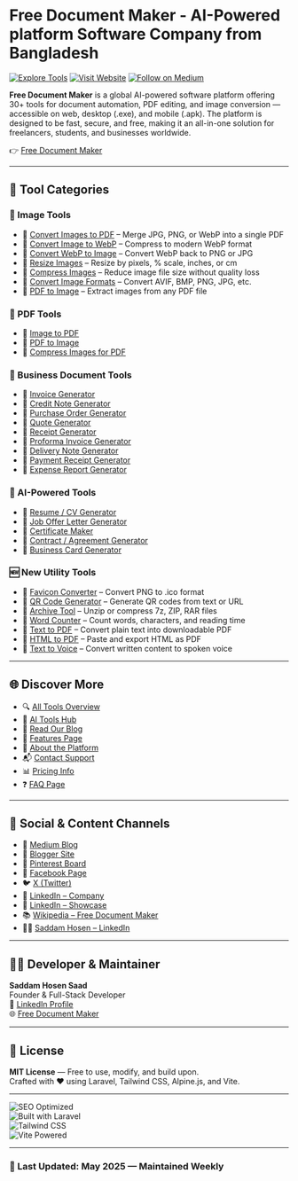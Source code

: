 # Free Document Maker - AI-Powered platform Software Company from Bangladesh

[![Explore Tools](https://img.shields.io/badge/Explore-Tools-blue)](https://www.freedocumentmaker.com/tools)
[![Visit Website](https://img.shields.io/badge/Visit-Website-green)](https://www.freedocumentmaker.com)
[![Follow on Medium](https://img.shields.io/badge/Medium-Blog-black)](https://freedocumentmaker.medium.com)

**Free Document Maker** is a global AI-powered software platform offering 30+ tools for document automation, PDF editing, and image conversion — accessible on web, desktop (.exe), and mobile (.apk). The platform is designed to be fast, secure, and free, making it an all-in-one solution for freelancers, students, and businesses worldwide.


👉 [Free Document Maker](https://www.freedocumentmaker.com)

---

## 🧰 Tool Categories

### 📸 Image Tools
- 🔗 [Convert Images to PDF](https://www.freedocumentmaker.com/image-to-pdf) – Merge JPG, PNG, or WebP into a single PDF
- 🔗 [Convert Image to WebP](https://www.freedocumentmaker.com/image-to-webp) – Compress to modern WebP format
- 🔗 [Convert WebP to Image](https://www.freedocumentmaker.com/webp-to-image) – Convert WebP back to PNG or JPG
- 🔗 [Resize Images](https://www.freedocumentmaker.com/resize-images) – Resize by pixels, % scale, inches, or cm
- 🔗 [Compress Images](https://www.freedocumentmaker.com/compress-images) – Reduce image file size without quality loss
- 🔗 [Convert Image Formats](https://www.freedocumentmaker.com/convert-images) – Convert AVIF, BMP, PNG, JPG, etc.
- 🔗 [PDF to Image](https://www.freedocumentmaker.com/pdf-to-image) – Extract images from any PDF file

### 🧾 PDF Tools
- 🔗 [Image to PDF](https://www.freedocumentmaker.com/image-to-pdf)
- 🔗 [PDF to Image](https://www.freedocumentmaker.com/pdf-to-image)
- 🔗 [Compress Images for PDF](https://www.freedocumentmaker.com/compress-images)

### 📄 Business Document Tools
- 🔗 [Invoice Generator](https://www.freedocumentmaker.com/invoice-generator)
- 🔗 [Credit Note Generator](https://www.freedocumentmaker.com/credit-note-generator)
- 🔗 [Purchase Order Generator](https://www.freedocumentmaker.com/purchase-order-generator)
- 🔗 [Quote Generator](https://www.freedocumentmaker.com/quote-generator)
- 🔗 [Receipt Generator](https://www.freedocumentmaker.com/receipt-generator)
- 🔗 [Proforma Invoice Generator](https://www.freedocumentmaker.com/proforma-invoice-generator)
- 🔗 [Delivery Note Generator](https://www.freedocumentmaker.com/delivery-note-generator)
- 🔗 [Payment Receipt Generator](https://www.freedocumentmaker.com/payment-receipt-generator)
- 🔗 [Expense Report Generator](https://www.freedocumentmaker.com/expense-report-generator)

### 🤖 AI-Powered Tools
- 🔗 [Resume / CV Generator](https://www.freedocumentmaker.com/cv-generator)
- 🔗 [Job Offer Letter Generator](https://www.freedocumentmaker.com/job-offer-letter-generator)
- 🔗 [Certificate Maker](https://www.freedocumentmaker.com/certificate-generator)
- 🔗 [Contract / Agreement Generator](https://www.freedocumentmaker.com/agreement-generator)
- 🔗 [Business Card Generator](https://www.freedocumentmaker.com/business-card-generator)

### 🆕 New Utility Tools
- 🔗 [Favicon Converter](https://www.freedocumentmaker.com/favicon-converter) – Convert PNG to .ico format
- 🔗 [QR Code Generator](https://www.freedocumentmaker.com/qr-code-generator) – Generate QR codes from text or URL
- 🔗 [Archive Tool](https://www.freedocumentmaker.com/archive-tool) – Unzip or compress 7z, ZIP, RAR files
- 🔗 [Word Counter](https://www.freedocumentmaker.com/word-counter) – Count words, characters, and reading time
- 🔗 [Text to PDF](https://www.freedocumentmaker.com/text-to-pdf) – Convert plain text into downloadable PDF
- 🔗 [HTML to PDF](https://www.freedocumentmaker.com/html-to-pdf) – Paste and export HTML as PDF
- 🔗 [Text to Voice](https://www.freedocumentmaker.com/text-to-voice) – Convert written content to spoken voice

---

## 🌐 Discover More

- 🔍 [All Tools Overview](https://www.freedocumentmaker.com/tools)
- 🧩 [AI Tools Hub](https://www.freedocumentmaker.com/ai-powered-tools)
- 📖 [Read Our Blog](https://www.freedocumentmaker.com/blogs)
- 💼 [Features Page](https://www.freedocumentmaker.com/features)
- 👤 [About the Platform](https://www.freedocumentmaker.com/about)
- 📬 [Contact Support](https://www.freedocumentmaker.com/contact)
- 📊 [Pricing Info](https://www.freedocumentmaker.com/pricing)
- ❓ [FAQ Page](https://www.freedocumentmaker.com/faq)

---

## 🔗 Social & Content Channels

- 📰 [Medium Blog](https://freedocumentmaker.medium.com)  
- 📝 [Blogger Site](https://freedocumentmaker.blogspot.com)  
- 📌 [Pinterest Board](https://www.pinterest.com/freedocumentmaker)  
- 📘 [Facebook Page](https://www.facebook.com/freedocumentmaker)  
- 🐦 [X (Twitter)](https://x.com/freedocmaker)  
- 💼 [LinkedIn – Company](https://www.linkedin.com/company/free-document-maker/)  
- 🌟 [LinkedIn – Showcase](https://www.linkedin.com/showcase/free-document-maker-online)  
- 📚 [Wikipedia – Free Document Maker](https://en.wikipedia.org/wiki/Free_Document_Maker)  
- 👨‍💼 [Saddam Hosen – LinkedIn](https://www.linkedin.com/in/saddamhosensaad/)

---

## 👨‍💻 Developer & Maintainer

**Saddam Hosen Saad**  
Founder & Full-Stack Developer  
🔗 [LinkedIn Profile](https://www.linkedin.com/in/saddamhosensaad)  
🌐 [Free Document Maker](https://www.freedocumentmaker.com)

---

## 📄 License

**MIT License** — Free to use, modify, and build upon.  
Crafted with ❤️ using Laravel, Tailwind CSS, Alpine.js, and Vite.

---

![SEO Optimized](https://img.shields.io/badge/SEO-Optimized-brightgreen)  
![Built with Laravel](https://img.shields.io/badge/Built%20With-Laravel-red)  
![Tailwind CSS](https://img.shields.io/badge/Design-TailwindCSS-blue)  
![Vite Powered](https://img.shields.io/badge/Bundler-Vite-yellow)

---

### 📅 Last Updated: **May 2025** — Maintained Weekly
